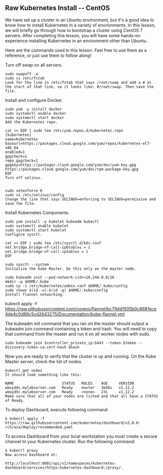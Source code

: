 ## Raw Kubernetes Install -- CentOS 

We have set up a cluster in an Ubuntu environment, but it's a good idea to know how to install Kubernetes in a variety of envrionments. In this lesson, we will briefly go through how to bootstrap a cluster using CentOS 7 servers. After completing thia lesson, you will have some hands-on experience installing Kubernetes in an environment other than Ubuntu.

Here are the commands used in this lesson. Feel free to use them as a reference, or just use them to follow along!

Turn off swap on all servers.

```
sudo swapoff -a
sudo vi /etc/fstab
Look for the line in /etc/fstab that says /root/swap and add a # at the start of that line, so it looks like: #/root/swap. Then save the file.
```

Install and configure Docker.

```
sudo yum -y install docker
sudo systemctl enable docker
sudo systemctl start docker
Add the Kubernetes repo.
```


```
cat << EOF | sudo tee /etc/yum.repos.d/kubernetes.repo
[kubernetes]
name=Kubernetes
baseurl=https://packages.cloud.google.com/yum/repos/kubernetes-el7-x86_64
enabled=1
gpgcheck=1
repo_gpgcheck=1
gpgkey=https://packages.cloud.google.com/yum/doc/yum-key.gpg https://packages.cloud.google.com/yum/doc/rpm-package-key.gpg
EOF
Turn off selinux.


sudo setenforce 0
sudo vi /etc/selinux/config
Change the line that says SELINUX=enforcing to SELINUX=permissive and save the file.

```

Install Kubernetes Components.

```
sudo yum install -y kubelet kubeadm kubectl
sudo systemctl enable kubelet
sudo systemctl start kubelet
Configure sysctl.

cat << EOF | sudo tee /etc/sysctl.d/k8s.conf
net.bridge.bridge-nf-call-ip6tables = 1
net.bridge.bridge-nf-call-iptables = 1
EOF

sudo sysctl --system
Initialize the Kube Master. Do this only on the master node.

sudo kubeadm init --pod-network-cidr=10.244.0.0/16
mkdir -p $HOME/.kube
sudo cp -i /etc/kubernetes/admin.conf $HOME/.kube/config
sudo chown $(id -u):$(id -g) $HOME/.kube/config
Install flannel networking.
```

kubectl apply -f https://raw.githubusercontent.com/coreos/flannel/bc79dd1505b0c8681ece4de4c0d86c5cd2643275/Documentation/kube-flannel.yml

The kubeadm init command that you ran on the master should output a kubeadm join command containing a token and hash. You will need to copy that command from the master and run it on all worker nodes with sudo.

```
sudo kubeadm join $controller_private_ip:6443 --token $token --discovery-token-ca-cert-hash $hash
```

Now you are ready to verify that the cluster is up and running. On the Kube Master server, check the list of nodes.

```
kubectl get nodes
It should look something like this:

NAME                      STATUS   ROLES    AGE     VERSION
wboyd4c.mylabserver.com   Ready    master   3m36s   v1.12.2
wboyd5c.mylabserver.com   Ready    <none>   23s     v1.12.2
Make sure that all of your nodes are listed and that all have a STATUS of Ready.
```

To deploy Dashboard, execute following command:

```
$ kubectl apply -f https://raw.githubusercontent.com/kubernetes/dashboard/v2.0.0-rc5/aio/deploy/recommended.yaml
```
To access Dashboard from your local workstation you must create a secure channel to your Kubernetes cluster. Run the following command:

```
$ kubectl proxy
Now access Dashboard at:

http://localhost:8001/api/v1/namespaces/kubernetes-dashboard/services/https:kubernetes-dashboard:/proxy/.

```
